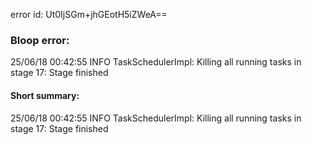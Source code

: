 error id: Ut0IjSGm+jhGEotH5iZWeA==
### Bloop error:

25/06/18 00:42:55 INFO TaskSchedulerImpl: Killing all running tasks in stage 17: Stage finished
#### Short summary: 

25/06/18 00:42:55 INFO TaskSchedulerImpl: Killing all running tasks in stage 17: Stage finished